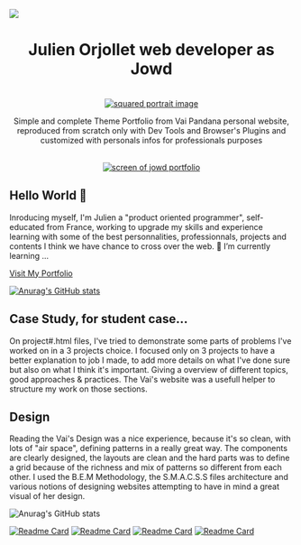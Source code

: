 
![](https://komarev.com/ghpvc/?username=CodeIsaMystic&color=EFE7E3)


<!--
**CodeIsaMystic/CodeIsaMystic** is a ✨ _special_ ✨ repository because its `README.md` (this file) appears on your GitHub profile.

Here are some ideas to get you started:

- 🔭 I’m currently working on ...
- 
- 👯 I’m looking to collaborate on ...
- 🤔 I’m looking for help with ...
- 💬 Ask me about ...
- 📫 How to reach me: ...
- 😄 Pronouns: ...
- ⚡ Fun fact: ...
-->


<div align="center">
<h1>Julien Orjollet web developer as Jowd</h1>

<br />

<a href="#">
  <img
    height=""
    width=""
    alt="squared portrait image"
    src=""
  />
</a>

<br />

<p>Simple and complete Theme Portfolio from Vai Pandana personal website, reproduced from scratch only with Dev Tools and Browser's Plugins and customized with personals infos for professionals purposes</p>

<br />

<a href="#">
  <img
    height=""
    width=""
    alt="screen of jowd portfolio"
    src=""
  />
</a>

<br />

</div>


## Hello World 👋

Inroducing myself, I'm Julien a "product oriented programmer", self-educated from France, working to upgrade my skills and experience learning with some of the best personnalities, professionnals, projects and contents I think we have chance to cross over the web. 
🌱 I’m currently learning ...

[Visit My Portfolio](https://website-project-adress-link/)

[![Anurag's GitHub stats](https://github-readme-stats.vercel.app/api?username=CodeIsaMystic)](https://github.com/anuraghazra/github-readme-stats)





## Case Study, for student case...

On project#.html files, I've tried to demonstrate some parts of problems I've worked on in a 3 projects choice. I focused only on 3 projects to have a better explanation to job I made, to add more details on what I've done sure but also on what I think it's important. Giving a overview of different topics, good approaches & practices. The Vai's website was a usefull helper to structure my work on those sections. 

## Design 

Reading the Vai's Design was a nice experience, because it's so clean, with lots of "air space", defining patterns in a really great way. The components are clearly designed, the layouts are clean and the hard parts was to define a grid because of the richness and mix of patterns so different from each other. 
I used the B.E.M Methodology, the S.M.A.C.S.S files architecture and various notions of designing websites attempting to have in mind a great visual of her design.

![Anurag's GitHub stats](https://github-readme-stats.vercel.app/api?username=CodeIsaMystic&show_icons=true&theme=dracula)


[![Readme Card](https://github-readme-stats.vercel.app/api/pin/?username=CodeIsaMystic&repo=bella-design-v2)](https://github.com/CodeIsaMystic/bella-design-v2)
[![Readme Card](https://github-readme-stats.vercel.app/api/pin/?username=CodeIsaMystic&repo=svg-lab-animation)](https://github.com/CodeIsaMystic/svg-lab-animation)
[![Readme Card](https://github-readme-stats.vercel.app/api/pin/?username=CodeIsaMystic&repo=face-recog-api)](https://github.com/CodeIsaMystic/face-reco-api)
[![Readme Card](https://github-readme-stats.vercel.app/api/pin/?username=CodeIsaMystic&repo=setting-up-a-server)](https://github.com/CodeIsaMystic/SettingUpaServer)

